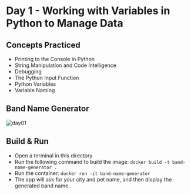 # Day 1 - Working with Variables in Python to Manage Data
## Concepts Practiced
- Printing to the Console in Python
- String Manipulation and Code Intelligence
- Debugging
- The Python Input Function
- Python Variables
- Variable Naming
## Band Name Generator
![day01](https://github.com/jolynutella/100-days-of-Python-and-Docker/assets/49729426/aba55f12-437a-4550-8e4f-e901302b88da)
## Build & Run 
- Open a terminal in this directory
- Run the following command to build the image:
```docker build -t band-name-generator .```
- Run the container:
```docker run -it band-name-generator```
- The app will ask for your city and pet name, and then display the generated band name.
